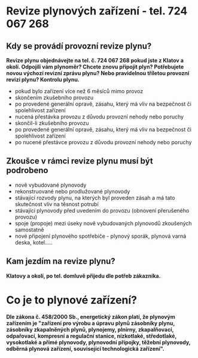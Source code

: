 # Revize plynových zařízení - tel. 724 067 268
## Kdy se provádí provozní revize plynu?
<b> Revize plynu objednávejte na tel. č. 724 067 268 pokud jste z Klatov a okolí. Odpojili vám plynoměr? Chcete znovu připojit plyn? Potřebujete novou výchozí revizní zprávu plynu? Nebo pravidelnou tříletou provozní revizi plynu? Kontrolu plynu. </b>


- pokud bylo zařízení více než 6 měsíců mimo provoz
- skončením zkušebního provozu
- po provedené generální opravě, zásahu, který má vliv na bezpečnost či spolehlivost zařízení
- nucená přestávka provozu z důvodu provozní nehody nebo poruchy
- skončil-li zkušebního provozu
- po provedené generální opravě, zásahu, který má vliv na bezpečnost či spolehlivost zařízení
- po nucené přestávce provozu z důvodu provozní nehody nebo poruchy

## Zkoušce v rámci revize plynu musí být podrobeno
- nově vybudované plynovody
- rekonstruované nebo prodlužované plynovody
- stávající rozvody plynu, na kterých byl proveden zásah a má tato skutečnost vliv na těsnost potrubí
- stávající plynovody před uvedením do provozu (obnovení přerušeného provozu)
- spoje (propoje) mezi úseky nově vybudovaných plynovodů zkoušených samostatně
- nové připojení plynového spotřebiče - plynový sporák, plynová varná deska, kotel.....


## Kam jezdím na revize plynu?
<b> Klatovy a okolí, po tel. domluvě přijedu dle potřeb zákazníka. </b>

# Co je to plynové zařízení?
<b> Dle zákona č. 458/2000 Sb., energetický zákon platí, že plynovým zařízením je "zařízení pro výrobu a úpravu plynů zásobníky plynu, zásobníky zkapalněných plynů, plynojemy, plnírny, zkapalňovací, odpařovací, kompresní a regulační stanice, nízkotlaké, středotlaké, vysokotlaké a přímé plynovody, plynovodní přípojky, těžební plynovody, odběrná plynová zařízení, související technologická zařízení". </b>
